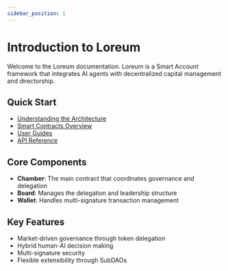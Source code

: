 ```yaml
---
sidebar_position: 1
---
```


# Introduction to Loreum

Welcome to the Loreum documentation. Loreum is a Smart Account framework that integrates AI agents with decentralized capital management and directorship.

## Quick Start

- [Understanding the Architecture](./architecture/overview.md)
- [Smart Contracts Overview](./contracts/overview.md)
- [User Guides](./guides/getting-started.md)
- [API Reference](./api/overview.md)

## Core Components

- **Chamber**: The main contract that coordinates governance and delegation
- **Board**: Manages the delegation and leadership structure
- **Wallet**: Handles multi-signature transaction management

## Key Features

- Market-driven governance through token delegation
- Hybrid human-AI decision making
- Multi-signature security
- Flexible extensibility through SubDAOs 